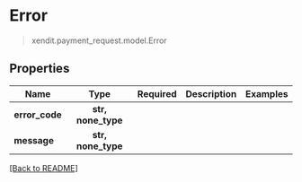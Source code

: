 # Error
> xendit.payment_request.model.Error


## Properties
| Name | Type | Required | Description | Examples |
|------------|:-------------:|:-------------:|-------------|:-------------:|
| **error_code** | **str, none_type** | |   |  |
| **message** | **str, none_type** | |   |  |


[[Back to README]](../../README.md)


